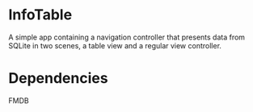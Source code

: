 # InfoTable

A simple app containing a navigation controller that presents data from SQLite in two scenes, a table view and a regular view controller. 

# Dependencies

FMDB
